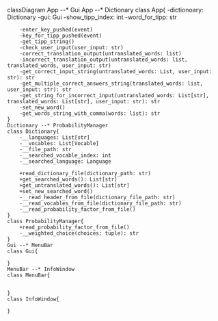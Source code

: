 classDiagram
    App --* Gui
    App --* Dictionary
    class App{
        -dictionoary: Dictionary
        -gui: Gui
        -show_tipp_index: int
        -word_for_tipp: str

        -enter_key_pushed(event)
        -key_for_tipp_pushed(event)
        -get_tipp_string()
        -check_user_input(user_input: str)
        -correct_translation_output(untranslated_words: list)
        -incorrect_translation_output(untranslated_words: list, translated_words, user_input: str)
        -get_correct_input_string(untranslated_words: List, user_input: str): str
        -get_multiple_correct_answers_string(translated_words: list, user_input: str): str
        -get_string_for_incorrect_input(untranslated_words: List[str], translated_words: List[str], user_input: str): str
        -set_new_word()
        -get_words_string_with_comma(words: list): str
    }
    Dictionary --* ProbabilityManager
    class Dictionary{
        -__languages: List[str]
        -__vocables: List[Vocable]
        -__file_path: str
        -__searched_vocable_index: int
        -__searched_language: Language

        +read_dictionary_file(dictionary_path: str)
        +get_searched_words(): List[str]
        +get_untranslated_words(): List[str]
        +set_new_searched_word()
        -__read_header_from_file(dictionary_file_path: str)
        -__read_vocables_from_file(dictionary_file_path: str)
        -__read_probability_factor_from_file()
    }
    class ProbabilityManager{
        +read_probability_factor_from_file()
        -__weighted_choice(choices: tuple): str
    }
    Gui --* MenuBar
    class Gui{

    }
    MenuBar --* InfoWindow
    class MenuBar{

    
    }
    class InfoWindow{

    }

